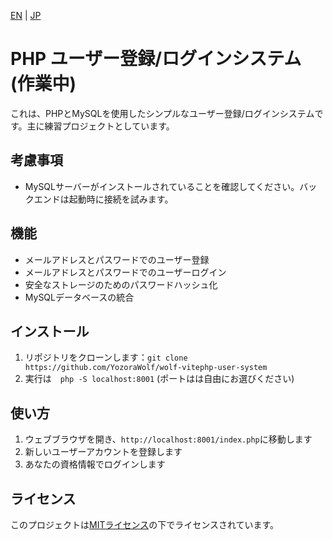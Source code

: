 [EN](README.md) | [JP](README_JP.md)

# PHP ユーザー登録/ログインシステム (作業中)

これは、PHPとMySQLを使用したシンプルなユーザー登録/ログインシステムです。主に練習プロジェクトとしています。

## 考慮事項

- MySQLサーバーがインストールされていることを確認してください。バックエンドは起動時に接続を試みます。

## 機能

- メールアドレスとパスワードでのユーザー登録
- メールアドレスとパスワードでのユーザーログイン
- 安全なストレージのためのパスワードハッシュ化
- MySQLデータベースの統合

## インストール

1. リポジトリをクローンします：`git clone https://github.com/YozoraWolf/wolf-vitephp-user-system`
2. 実行は　`php -S localhost:8001` (ポートはは自由にお選びください)　

## 使い方

1. ウェブブラウザを開き、`http://localhost:8001/index.php`に移動します
2. 新しいユーザーアカウントを登録します
3. あなたの資格情報でログインします

## ライセンス

このプロジェクトは[MITライセンス](LICENSE)の下でライセンスされています。